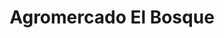 ---
title: "Agromercado El Bosque"
url: /ciudad-de-matanzas/agromercado-el-bosque/
shop: Supermarkt
---